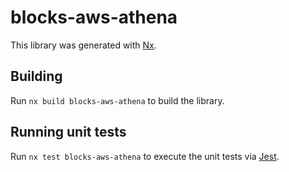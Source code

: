 # blocks-aws-athena

This library was generated with [Nx](https://nx.dev).

## Building

Run `nx build blocks-aws-athena` to build the library.

## Running unit tests

Run `nx test blocks-aws-athena` to execute the unit tests via [Jest](https://jestjs.io).
